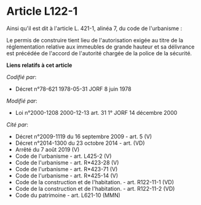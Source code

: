 # Article L122-1

Ainsi qu'il est dit à l'article L. 421-1, alinéa 7, du code de l'urbanisme :

Le permis de construire tient lieu de l'autorisation exigée au titre de la réglementation relative aux immeubles de grande
hauteur et sa délivrance est précédée de l'accord de l'autorité chargée de la police de la sécurité.

**Liens relatifs à cet article**

_Codifié par_:

  - Décret n°78-621 1978-05-31 JORF 8 juin 1978

_Modifié par_:

  - Loi n°2000-1208 2000-12-13 art. 31 1° JORF 14 décembre 2000

_Cité par_:

  - Décret n°2009-1119 du 16 septembre 2009 - art. 5 (V)
  - Décret n°2014-1300 du 23 octobre 2014 - art. (VD)
  - Arrêté du 7 août 2019 (V)
  - Code de l'urbanisme - art. L425-2 (V)
  - Code de l'urbanisme - art. R*423-28 (V)
  - Code de l'urbanisme - art. R*423-71 (V)
  - Code de l'urbanisme - art. R*425-14 (V)
  - Code de la construction et de l'habitation. - art. R122-11-1 (VD)
  - Code de la construction et de l'habitation. - art. R122-11-2 (VD)
  - Code du patrimoine - art. L621-10 (MMN)
